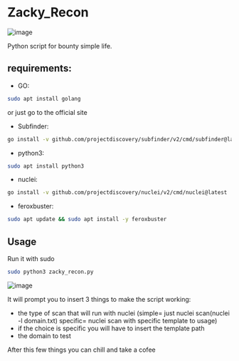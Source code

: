 # Zacky_Recon

![image](https://github.com/Gesus-del/Zacky_Recon/assets/79453866/456bf74e-c6ec-4cd3-aafb-bfcc955dd5e1)


Python script for bounty simple life.

## requirements:


* GO:
```bash
sudo apt install golang
```
or just go to the official site
* Subfinder:
```bash
go install -v github.com/projectdiscovery/subfinder/v2/cmd/subfinder@latest
```
* python3:
```bash
sudo apt install python3
```
* nuclei:
```bash
go install -v github.com/projectdiscovery/nuclei/v2/cmd/nuclei@latest
```
* feroxbuster:
```bash
sudo apt update && sudo apt install -y feroxbuster
```
## Usage

Run it with sudo

```bash
sudo python3 zacky_recon.py
```
![image](https://github.com/Gesus-del/Zacky_Recon/assets/79453866/baf009f7-e3f9-4836-a4dc-d15349c21a3d)

It will prompt you to insert 3 things to make the script working:
* the type of scan that will run with nuclei (simple= just nuclei scan(nuclei -l domain.txt) specific= nuclei scan with specific template to usage)
* if the choice is specific you will have to insert the template path
* the domain to test

After this few things you can chill and take a cofee

